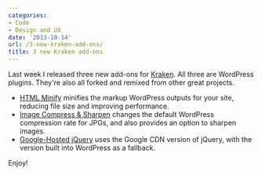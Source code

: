 ```yaml
---
categories:
- Code
- Design and UX
date: '2013-10-14'
url: /3-new-kraken-add-ons/
title: 3 new Kraken add-ons
---
```


Last week I released three new add-ons for <a href="http://cferdinandi.github.io/kraken/">Kraken</a>. All three are WordPress plugins. They're also all forked and remixed from other great projects.

<ul>
<li><a href="http://cferdinandi.github.io/html-minify/">HTML Minify</a> minifies the markup WordPress outputs for your site, reducing file size and improving performance.</li>
<li><a href="http://cferdinandi.github.io/image-compress-and-sharpen/">Image Compress &amp; Sharpen</a> changes the default WordPress compression rate for JPGs, and also provides an option to sharpen images.</li>
<li><a href="http://cferdinandi.github.io/google-hosted-jquery/">Google-Hosted jQuery</a> uses the Google CDN version of jQuery, with the version built into WordPress as a fallback.</li>
</ul>

Enjoy!